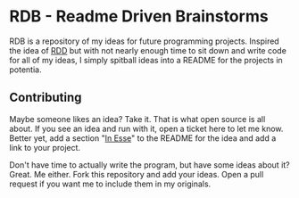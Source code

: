 RDB - Readme Driven Brainstorms
===============================

RDB is a repository of my ideas for future programming projects. Inspired the idea of [RDD] but with not
nearly enough time to sit down and write code for all of my ideas, I simply spitball ideas into a README
for the projects in potentia.

Contributing
------------

Maybe someone likes an idea? Take it. That is what open source is all about. If you see an idea and run with it,
open a ticket here to let me know. Better yet, add a section "[In Esse](http://en.wiktionary.org/wiki/in_esse)"
to the README for the idea and add a link to your project.

Don't have time to actually write the program, but have some ideas about it? Great. Me either. Fork this
repository and add your ideas. Open a pull request if you want me to include them in my originals.


[RDD]: http://tom.preston-werner.com/2010/08/23/readme-driven-development.html